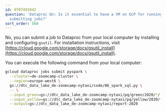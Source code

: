 ```yaml
---
id: d707493842
question: 'Dataproc Qn: Is it essential to have a VM on GCP for running Dataproc and
  submitting jobs?'
sort_order: 560
---
```


No, you can submit a job to Dataproc from your local computer by installing and configuring `gsutil`. For installation instructions, visit [https://cloud.google.com/storage/docs/gsutil_install](https://cloud.google.com/storage/docs/gsutil_install).

You can execute the following command from your local computer:

```bash
gcloud dataproc jobs submit pyspark \
  --cluster=de-zoomcamp-cluster \
  --region=europe-west6 \
  gs://dtc_data_lake_de-zoomcamp-nytaxi/code/06_spark_sql.py \
  -- \
  --input_green=gs://dtc_data_lake_de-zoomcamp-nytaxi/pq/green/2020/*/ \
  --input_yellow=gs://dtc_data_lake_de-zoomcamp-nytaxi/pq/yellow/2020/*/ \
  --output=gs://dtc_data_lake_de-zoomcamp-nytaxi/report-2020
```